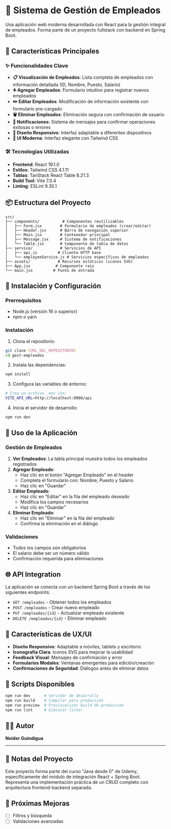 # 🏢 Sistema de Gestión de Empleados

Una aplicación web moderna desarrollada con React para la gestión integral de empleados. Forma parte de un proyecto fullstack con backend en Spring Boot.

## 🚀 Características Principales

### ✨ Funcionalidades Clave

- **📋 Visualización de Empleados**: Lista completa de empleados con información detallada (ID, Nombre, Puesto, Salario)
- **➕ Agregar Empleados**: Formulario intuitivo para registrar nuevos empleados
- **✏️ Editar Empleados**: Modificación de información existente con formulario pre-cargado
- **🗑️ Eliminar Empleados**: Eliminación segura con confirmación de usuario
- **💬 Notificaciones**: Sistema de mensajes para confirmar operaciones exitosas o errores
- **📱 Diseño Responsivo**: Interfaz adaptable a diferentes dispositivos
- **🎨 UI Moderna**: Interfaz elegante con Tailwind CSS

### 🛠️ Tecnologías Utilizadas

- **Frontend**: React 19.1.0
- **Estilos**: Tailwind CSS 4.1.11
- **Tablas**: TanStack React Table 8.21.3
- **Build Tool**: Vite 7.0.4
- **Linting**: ESLint 9.30.1

## 📦 Estructura del Proyecto

```
src/
├── components/          # Componentes reutilizables
│   ├── Form.jsx        # Formulario de empleados (crear/editar)
│   ├── Header.jsx      # Barra de navegación superior
│   ├── Main.jsx        # Contenedor principal
│   ├── Message.jsx     # Sistema de notificaciones
│   └── Table.jsx       # Componente de tabla de datos
├── service/            # Servicios de API
│   ├── api.js         # Cliente HTTP base
│   └── employeeService.js # Servicios específicos de empleados
├── assets/            # Recursos estáticos (iconos SVG)
├── App.jsx           # Componente raíz
└── main.jsx         # Punto de entrada
```

## 🔧 Instalación y Configuración

### Prerrequisitos
- Node.js (versión 16 o superior)
- npm o yarn

### Instalación

1. Clona el repositorio:
```bash
git clone [URL_DEL_REPOSITORIO]
cd gest-empleados
```

2. Instala las dependencias:
```bash
npm install
```

3. Configura las variables de entorno:
```bash
# Crea un archivo .env con:
VITE_API_URL=http://localhost:8080/api
```

4. Inicia el servidor de desarrollo:
```bash
npm run dev
```

## 🎯 Uso de la Aplicación

### Gestión de Empleados

1. **Ver Empleados**: La tabla principal muestra todos los empleados registrados
2. **Agregar Empleado**: 
   - Haz clic en el botón "Agregar Empleado" en el header
   - Completa el formulario con: Nombre, Puesto y Salario
   - Haz clic en "Guardar"
3. **Editar Empleado**:
   - Haz clic en "Editar" en la fila del empleado deseado
   - Modifica los campos necesarios
   - Haz clic en "Guardar"
4. **Eliminar Empleado**:
   - Haz clic en "Eliminar" en la fila del empleado
   - Confirma la eliminación en el diálogo

### Validaciones
- Todos los campos son obligatorios
- El salario debe ser un número válido
- Confirmación requerida para eliminaciones

## 🌐 API Integration

La aplicación se conecta con un backend Spring Boot a través de los siguientes endpoints:

- `GET /empleados` - Obtener todos los empleados
- `POST /empleados` - Crear nuevo empleado
- `PUT /empleados/{id}` - Actualizar empleado existente
- `DELETE /empleados/{id}` - Eliminar empleado

## 📱 Características de UX/UI

- **Diseño Responsivo**: Adaptable a móviles, tablets y escritorio
- **Iconografía Clara**: Iconos SVG para mejorar la usabilidad
- **Feedback Visual**: Mensajes de confirmación y error
- **Formularios Modales**: Ventanas emergentes para edición/creación
- **Confirmaciones de Seguridad**: Diálogos antes de eliminar datos

## 🧪 Scripts Disponibles

```bash
npm run dev      # Servidor de desarrollo
npm run build    # Compilar para producción
npm run preview  # Previsualizar build de producción
npm run lint     # Ejecutar linter
```

## 👨‍💻 Autor

**Neider Guindigua**

---

## 📝 Notas del Proyecto

Este proyecto forma parte del curso "Java desde 0" de Udemy, específicamente del módulo de integración React + Spring Boot. Representa una implementación práctica de un CRUD completo con arquitectura frontend-backend separada.

## 🔄 Próximas Mejoras

- [ ] Filtros y búsqueda
- [ ] Validaciones avanzadas
